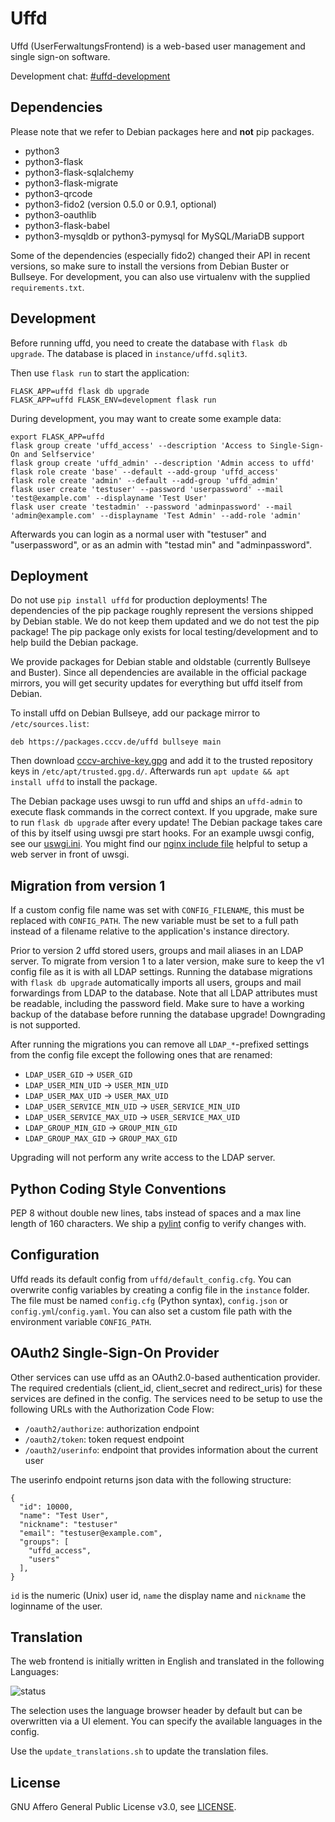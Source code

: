 # Uffd

Uffd (UserFerwaltungsFrontend) is a web-based user management and single sign-on software.

Development chat: [#uffd-development](https://rocket.cccv.de/channel/uffd-development)

## Dependencies

Please note that we refer to Debian packages here and **not** pip packages.

- python3
- python3-flask
- python3-flask-sqlalchemy
- python3-flask-migrate
- python3-qrcode
- python3-fido2 (version 0.5.0 or 0.9.1, optional)
- python3-oauthlib
- python3-flask-babel
- python3-mysqldb or python3-pymysql for MySQL/MariaDB support

Some of the dependencies (especially fido2) changed their API in recent versions, so make sure to install the versions from Debian Buster or Bullseye.
For development, you can also use virtualenv with the supplied `requirements.txt`.

## Development

Before running uffd, you need to create the database with `flask db upgrade`. The database is placed in
`instance/uffd.sqlit3`.

Then use `flask run` to start the application:

```
FLASK_APP=uffd flask db upgrade
FLASK_APP=uffd FLASK_ENV=development flask run
```

During development, you may want to create some example data:

```
export FLASK_APP=uffd
flask group create 'uffd_access' --description 'Access to Single-Sign-On and Selfservice'
flask group create 'uffd_admin' --description 'Admin access to uffd'
flask role create 'base' --default --add-group 'uffd_access'
flask role create 'admin' --default --add-group 'uffd_admin'
flask user create 'testuser' --password 'userpassword' --mail 'test@example.com' --displayname 'Test User'
flask user create 'testadmin' --password 'adminpassword' --mail 'admin@example.com' --displayname 'Test Admin' --add-role 'admin'
```

Afterwards you can login as a normal user with "testuser" and "userpassword", or as an admin with "testad
min" and "adminpassword".

## Deployment

Do not use `pip install uffd` for production deployments!
The dependencies of the pip package roughly represent the versions shipped by Debian stable.
We do not keep them updated and we do not test the pip package!
The pip package only exists for local testing/development and to help build the Debian package.

We provide packages for Debian stable and oldstable (currently Bullseye and Buster).
Since all dependencies are available in the official package mirrors, you will get security updates for everything but uffd itself from Debian.

To install uffd on Debian Bullseye, add our package mirror to `/etc/sources.list`:

```
deb https://packages.cccv.de/uffd bullseye main
```

Then download [cccv-archive-key.gpg](cccv-archive-key.gpg) and add it to the trusted repository keys in `/etc/apt/trusted.gpg.d/`.
Afterwards run `apt update && apt install uffd` to install the package.

The Debian package uses uwsgi to run uffd and ships an `uffd-admin` to execute flask commands in the correct context.
If you upgrade, make sure to run `flask db upgrade` after every update! The Debian package takes care of this by itself using uwsgi pre start hooks.
For an example uwsgi config, see our [uswgi.ini](uwsgi.ini). You might find our [nginx include file](nginx.include.conf) helpful to setup a web server in front of uwsgi.

## Migration from version 1

If a custom config file name was set with `CONFIG_FILENAME`, this must be replaced with `CONFIG_PATH`.
The new variable must be set to a full path instead of a filename relative to the application's instance directory.

Prior to version 2 uffd stored users, groups and mail aliases in an LDAP server.
To migrate from version 1 to a later version, make sure to keep the v1 config file as it is with all LDAP settings.
Running the database migrations with `flask db upgrade` automatically imports all users, groups and mail forwardings from LDAP to the database.
Note that all LDAP attributes must be readable, including the password field.
Make sure to have a working backup of the database before running the database upgrade!
Downgrading is not supported.

After running the migrations you can remove all `LDAP_*`-prefixed settings from the config file except the following ones that are renamed:

* `LDAP_USER_GID` -> `USER_GID`
* `LDAP_USER_MIN_UID` -> `USER_MIN_UID`
* `LDAP_USER_MAX_UID` -> `USER_MAX_UID`
* `LDAP_USER_SERVICE_MIN_UID` -> `USER_SERVICE_MIN_UID`
* `LDAP_USER_SERVICE_MAX_UID` -> `USER_SERVICE_MAX_UID`
* `LDAP_GROUP_MIN_GID` -> `GROUP_MIN_GID`
* `LDAP_GROUP_MAX_GID` -> `GROUP_MAX_GID`

Upgrading will not perform any write access to the LDAP server.

## Python Coding Style Conventions

PEP 8 without double new lines, tabs instead of spaces and a max line length of 160 characters.
We ship a [pylint](https://pylint.org/) config to verify changes with.

## Configuration

Uffd reads its default config from `uffd/default_config.cfg`.
You can overwrite config variables by creating a config file in the `instance` folder.
The file must be named `config.cfg` (Python syntax), `config.json` or `config.yml`/`config.yaml`.
You can also set a custom file path with the environment variable `CONFIG_PATH`.

## OAuth2 Single-Sign-On Provider

Other services can use uffd as an OAuth2.0-based authentication provider.
The required credentials (client_id, client_secret and redirect_uris) for these services are defined in the config.
The services need to be setup to use the following URLs with the Authorization Code Flow:

* `/oauth2/authorize`: authorization endpoint
* `/oauth2/token`: token request endpoint
* `/oauth2/userinfo`: endpoint that provides information about the current user

The userinfo endpoint returns json data with the following structure:

```
{
  "id": 10000,
  "name": "Test User",
  "nickname": "testuser"
  "email": "testuser@example.com",
  "groups": [
    "uffd_access",
    "users"
  ],
}
```

`id` is the numeric (Unix) user id, `name` the display name and `nickname` the loginname of the user.

## Translation

The web frontend is initially written in English and translated in the following Languages:

![status](https://git.cccv.de/uffd/uffd/badges/master/coverage.svg?job=trans_de&key_text=DE)

The selection uses the language browser header by default but can be overwritten via a UI element.
You can specify the available languages in the config.

Use the `update_translations.sh` to update the translation files.

## License

GNU Affero General Public License v3.0, see [LICENSE](LICENSE).
